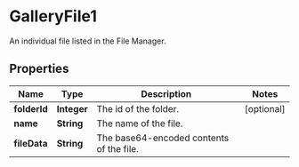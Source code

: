 

# GalleryFile1

An individual file listed in the File Manager.

## Properties

| Name | Type | Description | Notes |
|------------ | ------------- | ------------- | -------------|
|**folderId** | **Integer** | The id of the folder. |  [optional] |
|**name** | **String** | The name of the file. |  |
|**fileData** | **String** | The base64-encoded contents of the file. |  |



